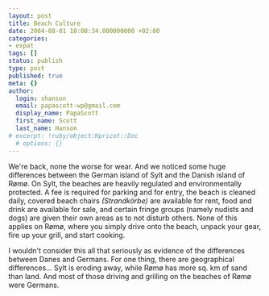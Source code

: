 ```yaml
---
layout: post
title: Beach Culture
date: 2004-08-01 18:08:34.000000000 +02:00
categories:
- expat
tags: []
status: publish
type: post
published: true
meta: {}
author:
  login: shanson
  email: papascott-wp@gmail.com
  display_name: PapaScott
  first_name: Scott
  last_name: Hanson
# excerpt: !ruby/object:Hpricot::Doc
  # options: {}
---
```

<p>We're back, none the worse for wear. And we noticed some huge differences between the German island of Sylt and the Danish island of Rømø. On Sylt, the beaches are heavily regulated and environmentally protected. A fee is required for parking and for entry, the beach is cleaned daily, covered beach chairs <em>(Strandkörbe)</em> are available for rent, food and drink are available for sale, and certain fringe groups (namely nudists and dogs) are given their own areas as to not disturb others. None of this applies on Rømø, where you simply drive onto the beach, unpack your gear, fire up your grill, and start cooking.</p>
<p>I wouldn't consider this all that seriously as evidence of the differences between Danes and Germans. For one thing, there are geographical differences... Sylt is eroding away, while Rømø has more sq. km of sand than land. And most of those driving and grilling on the beaches of Rømø were Germans.</p>
